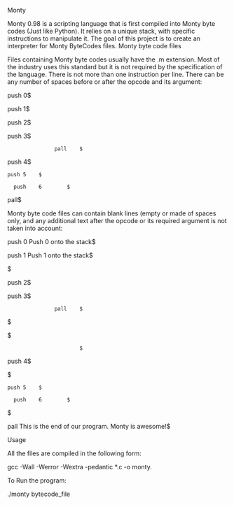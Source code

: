 Monty

Monty 0.98 is a scripting language that is first compiled into Monty byte codes (Just like Python). It relies on a unique stack, with specific instructions to manipulate it. The goal of this project is to create an interpreter for Monty ByteCodes files.
Monty byte code files

Files containing Monty byte codes usually have the .m extension. Most of the industry uses this standard but it is not required by the specification of the language. There is not more than one instruction per line. There can be any number of spaces before or after the opcode and its argument:

 push 0$
 
push 1$

push 2$

  push 3$
  
                   pall    $
                   
push 4$

    push 5    $
    
      push    6        $
      
pall$

Monty byte code files can contain blank lines (empty or made of spaces only, and any additional text after the opcode or its required argument is not taken into account:

push 0 Push 0 onto the stack$

push 1 Push 1 onto the stack$

$

push 2$

  push 3$
  
                   pall    $
                   
$

$

                           $
                           
push 4$

$

    push 5    $
    
      push    6        $
      
$

pall This is the end of our program. Monty is awesome!$

Usage

All the files are compiled in the following form:

 gcc -Wall -Werror -Wextra -pedantic *.c -o monty.

To Run the program:

 ./monty bytecode_file

